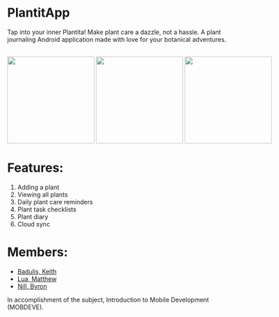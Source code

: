 # PlantitApp
Tap into your inner Plantita! Make plant care a dazzle, not a hassle.
A plant journaling Android application made with love for your botanical adventures. <br><br>

<div style="display:flex"> 
  <img src="https://res.cloudinary.com/dnoqllk3h/image/upload/v1632304916/r7rbt5kfukdsoh3eni59.jpg" style="width: 200px;"/>&nbsp; &nbsp; 
  <img src="https://res.cloudinary.com/dnoqllk3h/image/upload/v1632304912/ngg9mjqllirkox8lz4d1.jpg" style="width: 200px;"/>&nbsp; &nbsp; 
  <img src="https://res.cloudinary.com/dnoqllk3h/image/upload/v1632304909/mejuossksufl70fsctfs.jpg" style="width: 200px;"/>&nbsp; &nbsp;
</div>

# Features:
1. Adding a plant
2. Viewing all plants 
3. Daily plant care reminders
4. Plant task checklists
5. Plant diary
6. Cloud sync

# Members:
- [Badulis, Keith](www.github.com/keith-badulis) 
- [Lua, Matthew](www.github.com/MWaldenL)
- [Nill, Byron](https://github.com/byronnill)

In accomplishment of the subject, Introduction to Mobile Development (MOBDEVE). <br>
